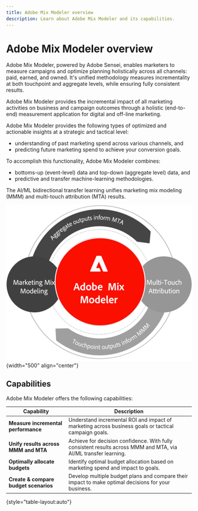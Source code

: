 ```yaml
---
title: Adobe Mix Modeler overview
description: Learn about Adobe Mix Modeler and its capabilities.
---
```


# Adobe Mix Modeler overview

Adobe Mix Modeler, powered by Adobe Sensei, enables marketers to measure campaigns and optimize planning holistically across all channels: paid, earned, and owned. It's unified methodology measures incrementality at both touchpoint and aggregate levels, while ensuring fully consistent results.

Adobe Mix Modeler provides the incremental impact of all marketing activities on business and campaign outcomes through a holistic (end-to-end) measurement application for digital and off-line marketing. 

Adobe Mix Modeler provides the following types of optimized and actionable insights at a strategic and tactical level:

* understanding of past marketing spend across various channels, and
* predicting future marketing spend to achieve your conversion goals.


To accomplish this functionality, Adobe Mix Modeler combines: 

* bottoms-up (event-level) data and top-down (aggregate level) data, and
* predictive and transfer machine-learning methodologies.

The AI/ML bidirectional transfer learning unifies marketing mix modeling (MMM) and multi-touch attribution (MTA) results.

![Bidirectional transfer learning](../assets/birdirectional-transfer-learning.png){width="500" align="center"}


## Capabilities

Adobe Mix Modeler offers the following capabilities:

| Capability | Description | 
|---|---|
| **Measure incremental performance** | Understand incremental ROI and impact of marketing across business goals or tactical campaign goals. |
| **Unify results across MMM and MTA** | Achieve for decision confidence. With fully consistent results across MMM and MTA, via AI/ML transfer learning. |
| **Optimally allocate budgets** | Identify optimal budget allocation based on marketing spend and impact to goals. |
| **Create & compare budget scenarios** | Develop multiple budget plans and compare their impact to make optimal decisions for your business. |

{style="table-layout:auto"}










